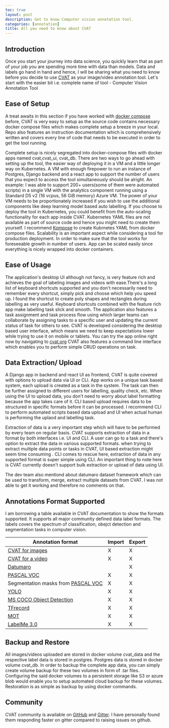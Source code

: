 ```yaml
---
toc: true
layout: post
description: Get to know Computer vision annotation tool.
categories: [annotation]
title: All you need to know about CVAT
---
```

## Introduction

Once you start your journey into data science, you quickly learn that as part of your job you are spending more time with data than models. Data and labels go hand in hand and hence, I will be sharing what you need to know before you decide to use [CVAT](https://cvat.org) as your image/video annotation tool. Let's start with the easier bit i.e. complete name of tool - Computer Vision Annotation Tool 


## Ease of Setup

A treat awaits in this section if you have worked with [docker compose](https://docs.docker.com/compose/) before, CVAT is very easy to setup as the source code contains necessary docker compose files which makes complete setup a breeze in your local. Repo also features an instruction documentation which is comprehensively written and covers every line of code that needs to be executed in order to get the tool running.  

Complete setup is nicely segregated into docker-compose files with docker apps named cvat,cvat_ui, cvat_db. 
There are two ways to go ahead with setting up the tool, the easier way of deploying it in a VM and a little longer way on Kubernetes. A VM with enough firepower to run an instance of Postgres, Django backend and a react app to support the number of users that you expect to access the tool simultaneously should be alright. An example: I was able to support 200+ users(some of them were automated scripts) in a single VM with the analytics component running using a Standard D5 v2 (16 vcpus, 56 GiB memory) Azure VM. The power of your VM needs to be proportionately increased if you wish to use the additional components like deep learning model based auto labelling. 
If you choose to deploy the tool in Kubernetes, you could benefit from the auto-scaling functionality for each app inside CVAT. Kubernetes YAML files are not available as part of source code and hence you might need to create them yourself. I recommend [Kompose](https://kompose.io) to create Kubrnetes YAML from docker compose files. Scalability is an important aspect while considering a tool for production deployment. In order to make sure that the tool works for foreseeable growth in number of users. App can be scaled easily since everything is nicely wrapped into docker containers. 

## Ease of Usage

The application's desktop UI although not fancy, is very feature rich and achieves the goal of labeling images and videos with ease.There's a long list of keyboard shortcuts supported and you don't necessarily need to remember every shortcut, simply pick and choose which help you speed up. I found the shortcut to create poly shapes and rectangles during labelling as very useful. Keyboard shortcuts combined with the feature rich app make labelling task slick and smooth. The application also features a task assignment and task process flow using which larger teams can collaborate by assigning tasks to a specific user and updating the current status of task for others to see. CVAT is developed considering the desktop based user interface, which means we need to keep expectations lower while trying to use it on mobile or tablets. You can try the app online right now by navigating to [cvat.org](https://cvat.org)
CVAT also features a command line interface which enables you to perform simple CRUD operations on task.

## Data Extraction/ Upload

A Django app in backend and react UI as frontend, CVAT is quite covered with options to upload data via UI or CLI. App works on a unique task based system, each upload is created as a task in the system. The task can then be further assigned to different users for labelling, quality check, etc. When using the UI to upload data, you don't need to worry about label formatting because the app takes care of it. CLI based upload requires data to be structured in specific formats before it can be processed. I recommend CLI to perform automated scripts based data upload and UI when actual human is performing the uplaod and labelling task. 

Extraction of data is a very important step which will have to be performed by every team on regular basis. CVAT supports extraction of data in a format by both interfaces i.e. UI and CLI. A user can go to a task and there's option to extract the data in various supported formats. when trying to extract multiple data points or tasks in CVAT, UI based extraction might seem time consuming . CLI comes to rescue here, extraction of data in any supported format is super simple using CLI. An important thing to note here is CVAT currently doesn't support bulk extraction or upload of data using UI.

The dev team also mentiond about datumaro dataset framework which can be used to transform, merge, extract multiple datasets from CVAT. I was not able to get it working and therefore no comments on that. 

## Annotations Format Supported

I am borrowing a table available in CVAT documentation to show the formats supported. It supports all major community defined data label formats. The labels covers the spectrum of classification, obejct detection and segmentation tasks in computer vision.


| Annotation format                                                                          | Import | Export |
| ------------------------------------------------------------------------------------------ | ------ | ------ |
| [CVAT for images](https://github.com/jainds/cvat/apps/documentation/xml_format.md#annotation)                        | X      | X      |
| [CVAT for a video](https://github.com/jainds/cvat/apps/documentation/xml_format.md#interpolation)                    | X      | X      |
| [Datumaro](https://github.com/jainds/datumaro/README.md)                                                             |        | X      |
| [PASCAL VOC](http://host.robots.ox.ac.uk/pascal/VOC/)                                      | X      | X      |
| Segmentation masks from [PASCAL VOC](http://host.robots.ox.ac.uk/pascal/VOC/)              | X      | X      |
| [YOLO](https://pjreddie.com/darknet/yolo/)                                                 | X      | X      |
| [MS COCO Object Detection](http://cocodataset.org/#format-data)                            | X      | X      |
| [TFrecord](https://www.tensorflow.org/tutorials/load_data/tf_records)                      | X      | X      |
| [MOT](https://motchallenge.net/)                                                           | X      | X      |
| [LabelMe 3.0](http://labelme.csail.mit.edu/Release3.0)                                     | X      | X      |

## Backup and Restore

All images/videos uploaded are stored in docker volume cvat_data and the respective label data is stored in postgres. Postgres data is stored in docker volume cvat_db. In order to backup the complete app data, you can simply create volume backup for these two volumes in form of .tar files. 
Configuring the said docker volumes to a persistent storage like S3 or azure blob would enable you to setup automated cloud backup for these volumes. 
Restoration is as simple as backup by using docker commands. 

## Community

CVAT community is available on [GitHub](https://github.com/opencv/cvat) and [Gitter](https://gitter.im/opencv-cvat/public). I have personally found them responding faster on gitter compared to raising issues on github. 

